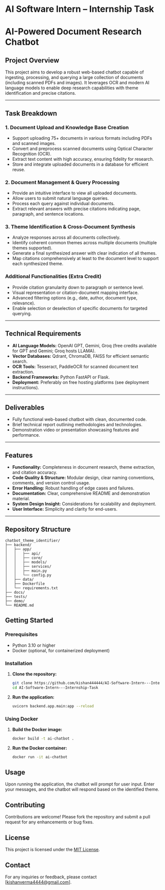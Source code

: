 # AI Software Intern – Internship Task

# AI-Powered Document Research Chatbot

## Project Overview

This project aims to develop a robust web-based chatbot capable of ingesting, processing, and querying a large collection of documents (including scanned PDFs and images). It leverages OCR and modern AI language models to enable deep research capabilities with theme identification and precise citations.

---
## Task Breakdown

### 1. Document Upload and Knowledge Base Creation
- Support uploading 75+ documents in various formats including PDFs and scanned images.
- Convert and preprocess scanned documents using Optical Character Recognition (OCR).
- Extract text content with high accuracy, ensuring fidelity for research.
- Store and integrate uploaded documents in a database for efficient reuse.

### 2. Document Management & Query Processing
- Provide an intuitive interface to view all uploaded documents.
- Allow users to submit natural language queries.
- Process each query against individual documents.
- Extract relevant answers with precise citations indicating page, paragraph, and sentence locations.

### 3. Theme Identification & Cross-Document Synthesis
- Analyze responses across all documents collectively.
- Identify coherent common themes across multiple documents (multiple themes supported).
- Generate a final synthesized answer with clear indication of all themes.
- Map citations comprehensively at least to the document level to support each synthesized theme.

### Additional Functionalities (Extra Credit)
- Provide citation granularity down to paragraph or sentence level.
- Visual representation or citation-document mapping interface.
- Advanced filtering options (e.g., date, author, document type, relevance).
- Enable selection or deselection of specific documents for targeted querying.

---

## Technical Requirements

- **AI Language Models:** OpenAI GPT, Gemini, Groq (free credits available for GPT and Gemini; Groq hosts LLAMA).
- **Vector Databases:** Qdrant, ChromaDB, FAISS for efficient semantic search.
- **OCR Tools:** Tesseract, PaddleOCR for scanned document text extraction.
- **Backend Frameworks:** Python FastAPI or Flask.
- **Deployment:** Preferably on free hosting platforms (see deployment instructions).

---

## Deliverables

- Fully functional web-based chatbot with clean, documented code.
- Brief technical report outlining methodologies and technologies.
- Demonstration video or presentation showcasing features and performance.

---

## Features

- **Functionality:** Completeness in document research, theme extraction, and citation accuracy.
- **Code Quality & Structure:** Modular design, clear naming conventions, comments, and version control usage.
- **Error Handling:** Robust handling of edge cases and failures.
- **Documentation:** Clear, comprehensive README and demonstration material.
- **System Design Insight:** Considerations for scalability and deployment.
- **User Interface:** Simplicity and clarity for end-users.

---


## Repository Structure


```
chatbot_theme_identifier/ 
├── backend/ 
│   ├── app/ 
│   │   ├── api/ 
│   │   ├── core/ 
│   │   ├── models/ 
│   │   ├── services/ 
│   │   ├── main.py 
│   │   └── config.py 
│   ├── data/ 
│   ├── Dockerfile 
│   └── requirements.txt 
├── docs/ 
├── tests/ 
├── demo/ 
└── README.md
```



## Getting Started

### Prerequisites

* Python 3.10 or higher
* Docker (optional, for containerized deployment)

### Installation

1. **Clone the repository:**

   ```bash
   git clone https://github.com/kishan444444/AI-Software-Intern---Internship-Task.git
   cd AI-Software-Intern---Internship-Task
   ```

2. **Run the application:**

   ```bash
   uvicorn backend.app.main:app --reload
   ```

### Using Docker

1. **Build the Docker image:**

   ```bash
   docker build -t ai-chatbot .
   ```

2. **Run the Docker container:**

   ```bash
   docker run -it ai-chatbot
   ```

## Usage

Upon running the application, the chatbot will prompt for user input. Enter your messages, and the chatbot will respond based on the identified theme.

## Contributing

Contributions are welcome! Please fork the repository and submit a pull request for any enhancements or bug fixes.

## License

This project is licensed under the [MIT License](LICENSE).

## Contact

For any inquiries or feedback, please contact [kishanverma4444@gmail.com].





